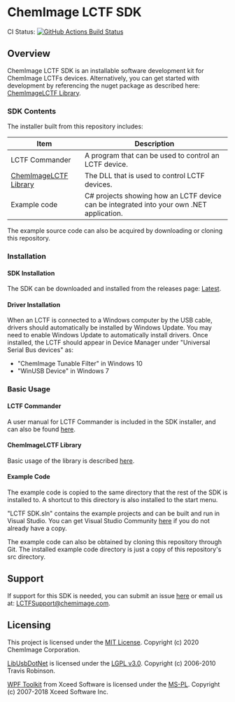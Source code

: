 # ChemImage LCTF SDK
CI Status: <a href="https://github.com/ChemImageFT/ChemImageLctfSdk/actions?query=workflow%3ABuild">
<img alt="GitHub Actions Build Status"
src="https://github.com/ChemImageFT/ChemImageLctfSdk/workflows/Build/badge.svg"></a>

## Overview

ChemImage LCTF SDK is an installable software development kit for ChemImage LCTFs devices. Alternatively, you can get started with development by referencing the nuget package as described here: [ChemImageLCTF Library](https://github.com/ChemImageFT/ChemImageLCTF#Installation).

### SDK Contents

The installer built from this repository includes:

| Item | Description |
|--|--|
|LCTF Commander| A program that can be used to control an LCTF device. |
|[ChemImageLCTF Library](https://github.com/ChemImageFT/ChemImageLCTF#Overview)| The DLL that is used to control LCTF devices. |
|Example code| C# projects showing how an LCTF device can be integrated into your own .NET application. |

The example source code can also be acquired by downloading or cloning this repository.

### Installation

#### SDK Installation
The SDK can be downloaded and installed from the releases page:
[Latest](https://github.com/ChemImageFT/ChemImageLctfSdk/releases/latest).

#### Driver Installation
When an LCTF is connected to a Windows computer by the USB cable, drivers should automatically be installed by
Windows Update. You may need to enable Windows Update to automatically install drivers. Once installed, the LCTF
should appear in Device Manager under "Universal Serial Bus devices" as:
- "ChemImage Tunable Filter" in Windows 10
- "WinUSB Device" in Windows 7

### Basic Usage

#### LCTF Commander
A user manual for LCTF Commander is included in the SDK installer, and can also be found
[here](https://github.com/ChemImageFT/ChemImageLctfSdk/blob/master/Installer/SdkSetup/LCTFCommanderUserManual.pdf).

#### ChemImageLCTF Library
Basic usage of the library is described [here](https://github.com/ChemImageFT/ChemImageLCTF#Basic-Usage).

#### Example Code
The example code is copied to the same directory that the rest of the SDK is installed to. A shortcut to this directory is also installed to the start menu.

"LCTF SDK.sln" contains the example projects and can be built and run in Visual Studio. You can get Visual Studio Community [here](https://visualstudio.microsoft.com/) if you do not already have a copy.

The example code can also be obtained by cloning this repository through Git. The installed example code directory is just a copy of this repository's src directory.

## Support
If support for this SDK is needed, you can submit an issue
[here](https://github.com/ChemImageFT/ChemImageLctfSdk/issues/new) or email us at: [LCTFSupport@chemimage.com](mailto:LCTFSupport@chemimage.com).

## Licensing 
This project is licensed under the [MIT License](LICENSE). Copyright (c) 2020 ChemImage Corporation.

[LibUsbDotNet](https://github.com/LibUsbDotNet/LibUsbDotNet/) is licensed under the
[LGPL v3.0](https://github.com/LibUsbDotNet/LibUsbDotNet/blob/master/LICENSE).
Copyright (c) 2006-2010 Travis Robinson.

[WPF Toolkit](https://github.com/xceedsoftware/wpftoolkit/tree/3.6.0) from Xceed Software is licensed under the
[MS-PL](https://github.com/xceedsoftware/wpftoolkit/blob/3.6.0/license.md).
Copyright (c) 2007-2018 Xceed Software Inc.
